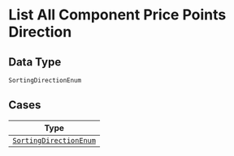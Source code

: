 
# List All Component Price Points Direction

## Data Type

`SortingDirectionEnum`

## Cases

| Type |
|  --- |
| [`SortingDirectionEnum`](../../../doc/models/sorting-direction-enum.md) |

